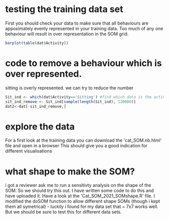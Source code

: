 
# testing the training data set

First you should check your data to make sure that all behaviours are appoximately evenly represented in your training data. Too much of any one behaviour will result in over representation in the SOM grid. 

```R
barplot(table(dat$Activity))
```

# code to remove a behaviour which is over represented. 

sitting is overly represented. 
we can try to reduce the number 

```R
Sit_ind <- which(dat$Activity=='Sitting') #find which data is the activity
sit_ind_remove <- Sit_ind[sample(length(Sit_ind), 120000)]
dat2<-dat[-sit_ind_remove,]
```

# explore the data
For a first look at the training data you can download the 'cat_SOM.nb.html' file and open in a browser
This should give you a good indication for different visualisations

# what shape to make the SOM? 
i got a reviewer ask me to run a sensitivty analysis on the shape of the SOM. So we should try this out. I have written some code to do this and have uploaded it. 
Have a look at the 'Cat_SOM_2021_SOMshape.R' file. 
I modified the doSOM function to allow different shape SOMs (though i kept them all symetrical) - luckily i found for my data set that ~ 7x7 works well. But we should be sure to test this for different data sets. 


